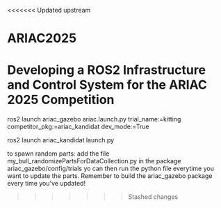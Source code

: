 <<<<<<< Updated upstream
# ARIAC2025
Developing a ROS2 Infrastructure and Control System for the ARIAC 2025 Competition
=======
ros2 launch ariac_gazebo ariac.launch.py trial_name:=kitting competitor_pkg:=ariac_kandidat dev_mode:=True

ros2 launch ariac_kandidat launch.py

to spawn random parts: add the file my_bull_randomizePartsForDataCollection.py in the package ariac_gazebo/config/trials
yo can then run the python file everytime you want to update the parts. Remember to build the ariac_gazebo package every time you've updated!
>>>>>>> Stashed changes

